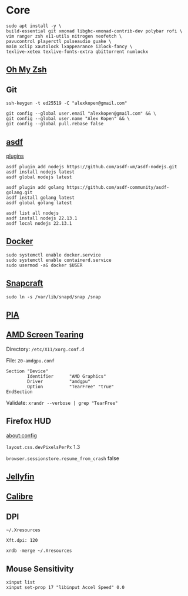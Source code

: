 # Core
```
sudo apt install -y \
build-essential git xmonad libghc-xmonad-contrib-dev polybar rofi \
vim ranger zsh x11-utils nitrogen neofetch \
pavucontrol playerctl pulseaudio guake \
maim xclip xautolock lxappearance i3lock-fancy \
texlive-xetex texlive-fonts-extra qbittorrent numlockx
```

## [Oh My Zsh](https://github.com/ohmyzsh/ohmyzsh#basic-installation)

## Git

```
ssh-keygen -t ed25519 -C "alexkopen@gmail.com"
```

```
git config --global user.email "alexkopen@gmail.com" && \
git config --global user.name "Alex Kopen" && \
git config --global pull.rebase false
```


## [asdf](https://asdf-vm.com/guide/getting-started.html)

[plugins](https://github.com/asdf-vm/asdf-plugins?tab=readme-ov-file)

```
asdf plugin add nodejs https://github.com/asdf-vm/asdf-nodejs.git
asdf install nodejs latest
asdf global nodejs latest

asdf plugin add golang https://github.com/asdf-community/asdf-golang.git
asdf install golang latest
asdf global golang latest

asdf list all nodejs
asdf install nodejs 22.13.1
asdf local nodejs 22.13.1
```

## [Docker](https://docs.docker.com/engine/install/linux-postinstall/#configure-docker-to-start-on-boot)
```
sudo systemctl enable docker.service
sudo systemctl enable containerd.service
sudo usermod -aG docker $USER
```

## [Snapcraft](https://snapcraft.io/docs/installing-snap-on-linux-mint)
```
sudo ln -s /var/lib/snapd/snap /snap
```

## [PIA](https://www.privateinternetaccess.com/download/linux-vpn)

## [AMD Screen Tearing](https://davejansen.com/quick-how-to-fix-screen-tearing-in-ubuntu-with-amd-gpus/)

Directory: `/etc/X11/xorg.conf.d`

File: `20-amdgpu.conf`
```
Section "Device"
        Identifier      "AMD Graphics"
        Driver          "amdgpu"
        Option          "TearFree" "true"
EndSection
```

Validate: `xrandr --verbose | grep "TearFree"`

## Firefox HUD

[about:config](about:config)

`layout.css.devPixelsPerPx` 1.3

`browser.sessionstore.resume_from_crash` false

## [Jellyfin](https://jellyfin.org/docs/general/installation/linux)

## [Calibre](https://calibre-ebook.com/download_linux)

## DPI

`~/.Xresources`
```
Xft.dpi: 120
```
`xrdb -merge ~/.Xresources`

## Mouse Sensitivity
```
xinput list
xinput set-prop 17 "libinput Accel Speed" 0.0
```
